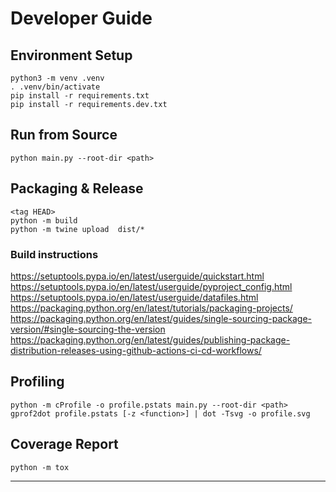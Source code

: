 # Developer Guide

## Environment Setup

```
python3 -m venv .venv
. .venv/bin/activate
pip install -r requirements.txt
pip install -r requirements.dev.txt
```

## Run from Source

```
python main.py --root-dir <path>
```

## Packaging & Release

```
<tag HEAD>
python -m build
python -m twine upload  dist/*
```

### Build instructions
https://setuptools.pypa.io/en/latest/userguide/quickstart.html
https://setuptools.pypa.io/en/latest/userguide/pyproject_config.html
https://setuptools.pypa.io/en/latest/userguide/datafiles.html
https://packaging.python.org/en/latest/tutorials/packaging-projects/
https://packaging.python.org/en/latest/guides/single-sourcing-package-version/#single-sourcing-the-version
https://packaging.python.org/en/latest/guides/publishing-package-distribution-releases-using-github-actions-ci-cd-workflows/

## Profiling

```
python -m cProfile -o profile.pstats main.py --root-dir <path>
gprof2dot profile.pstats [-z <function>] | dot -Tsvg -o profile.svg
```

## Coverage Report

```
python -m tox
```

---
